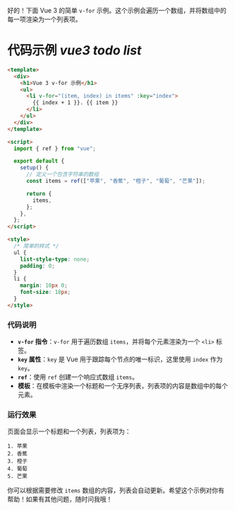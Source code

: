好的！下面 Vue 3 的简单 `v-for` 示例。这个示例会遍历一个数组，并将数组中的每一项渲染为一个列表项。

# 代码示例 _vue3 todo list_

```html filename="app.vue"
<template>
  <div>
    <h1>Vue 3 v-for 示例</h1>
    <ul>
      <li v-for="(item, index) in items" :key="index">
        {{ index + 1 }}. {{ item }}
      </li>
    </ul>
  </div>
</template>

<script>
  import { ref } from "vue";

  export default {
    setup() {
      // 定义一个包含字符串的数组
      const items = ref(["苹果", "香蕉", "橙子", "葡萄", "芒果"]);

      return {
        items,
      };
    },
  };
</script>

<style>
  /* 简单的样式 */
  ul {
    list-style-type: none;
    padding: 0;
  }
  li {
    margin: 10px 0;
    font-size: 18px;
  }
</style>
```

### 代码说明

- **`v-for` 指令**：`v-for` 用于遍历数组 `items`，并将每个元素渲染为一个 `<li>` 标签。
- **`key` 属性**：`key` 是 Vue 用于跟踪每个节点的唯一标识，这里使用 `index` 作为 `key`。
- **`ref`**：使用 `ref` 创建一个响应式数组 `items`。
- **模板**：在模板中渲染一个标题和一个无序列表，列表项的内容是数组中的每个元素。

### 运行效果

页面会显示一个标题和一个列表，列表项为：

```
1. 苹果
2. 香蕉
3. 橙子
4. 葡萄
5. 芒果
```

你可以根据需要修改 `items` 数组的内容，列表会自动更新。希望这个示例对你有帮助！如果有其他问题，随时问我哦！
